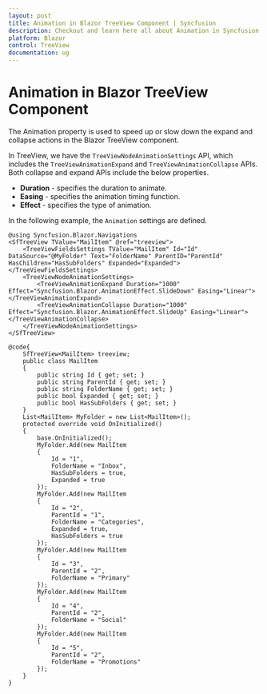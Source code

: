 ```yaml
---
layout: post
title: Animation in Blazor TreeView Component | Syncfusion
description: Checkout and learn here all about Animation in Syncfusion Blazor TreeView component and much more.
platform: Blazor
control: TreeView
documentation: ug
---
```


# Animation in Blazor TreeView Component

The Animation property is used to speed up or slow down the expand and collapse actions in the Blazor TreeView component.

In TreeView, we have the `TreeViewNodeAnimationSettings` API, which includes the `TreeViewAnimationExpand` and `TreeViewAnimationCollapse` APIs. Both collapse and expand APIs include the below properties.

* **Duration** - specifies the duration to animate.
* **Easing** - specifies the animation timing function.
* **Effect** - specifies the type of animation.

In the following example, the `Animation` settings are defined.

```cshtml
@using Syncfusion.Blazor.Navigations
<SfTreeView TValue="MailItem" @ref="treeview">
    <TreeViewFieldsSettings TValue="MailItem" Id="Id" DataSource="@MyFolder" Text="FolderName" ParentID="ParentId" HasChildren="HasSubFolders" Expanded="Expanded"></TreeViewFieldsSettings>
    <TreeViewNodeAnimationSettings>
        <TreeViewAnimationExpand Duration="1000" Effect="Syncfusion.Blazor.AnimationEffect.SlideDown" Easing="Linear"></TreeViewAnimationExpand>
        <TreeViewAnimationCollapse Duration="1000" Effect="Syncfusion.Blazor.AnimationEffect.SlideUp" Easing="Linear"></TreeViewAnimationCollapse>
    </TreeViewNodeAnimationSettings>
</SfTreeView>

@code{
    SfTreeView<MailItem> treeview;
    public class MailItem
    {
        public string Id { get; set; }
        public string ParentId { get; set; }
        public string FolderName { get; set; }
        public bool Expanded { get; set; }
        public bool HasSubFolders { get; set; }
    }
    List<MailItem> MyFolder = new List<MailItem>();
    protected override void OnInitialized()
    {
        base.OnInitialized();
        MyFolder.Add(new MailItem
        {
            Id = "1",
            FolderName = "Inbox",
            HasSubFolders = true,
            Expanded = true
        });
        MyFolder.Add(new MailItem
        {
            Id = "2",
            ParentId = "1",
            FolderName = "Categories",
            Expanded = true,
            HasSubFolders = true
        });
        MyFolder.Add(new MailItem
        {
            Id = "3",
            ParentId = "2",
            FolderName = "Primary"
        });
        MyFolder.Add(new MailItem
        {
            Id = "4",
            ParentId = "2",
            FolderName = "Social"
        });
        MyFolder.Add(new MailItem
        {
            Id = "5",
            ParentId = "2",
            FolderName = "Promotions"
        });
    }
}

```